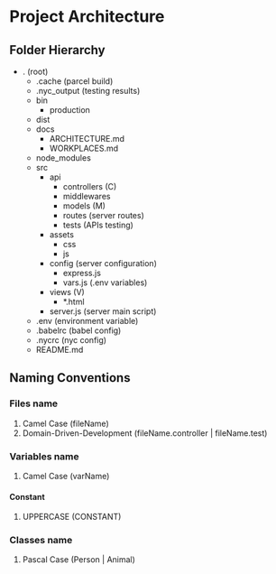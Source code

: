 # Project Architecture
## Folder Hierarchy
- . (root)
    - .cache (parcel build)
    - .nyc_output (testing results)        
    - bin
        - production
    - dist         
    - docs
        - ARCHITECTURE.md
        - WORKPLACES.md
    - node_modules
    - src
        - api
            - controllers (C)
            - middlewares 
            - models (M)
            - routes (server routes)
            - tests (APIs testing)
        - assets
            - css
            - js
        - config (server configuration)
            - express.js
            - vars.js (.env variables)
        - views (V)
            - *.html
        - server.js (server main script)
    - .env (environment variable)
    - .babelrc (babel config)
    - .nycrc (nyc config)
    - README.md
## Naming Conventions
### Files name
1. Camel Case (fileName)
2. Domain-Driven-Development (fileName.controller | fileName.test)

### Variables name
1. Camel Case (varName)
#### Constant
1. UPPERCASE (CONSTANT)

### Classes name
1. Pascal Case (Person | Animal)